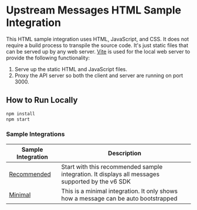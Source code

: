 # Upstream Messages HTML Sample Integration

This HTML sample integration uses HTML, JavaScript, and CSS. It does not require a build process to transpile the source code. It's just static files that can be served up by any web server. [Vite](https://vite.dev/) is used for the local web server to provide the following functionality:

1. Serve up the static HTML and JavaScript files.
2. Proxy the API server so both the client and server are running on port 3000.

## How to Run Locally

```bash
npm install
npm start
```

### Sample Integrations

| Sample Integration                        | Description                                                                                      |
| ----------------------------------------- | ------------------------------------------------------------------------------------------------ |
| [Recommended](src/recommended/index.html) | Start with this recommended sample integration. It displays all messages supported by the v6 SDK |
| [Minimal](src/minimal/index.html)         | This is a minimal integration. It only shows how a message can be auto bootstrapped              |
